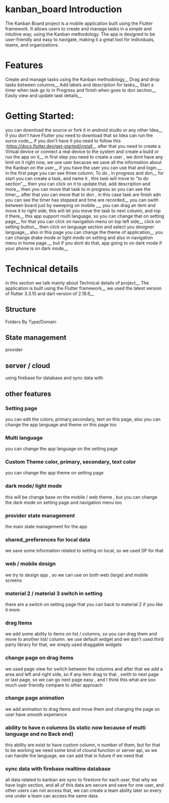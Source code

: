 # kanban_board Introduction

The Kanban Board project is a mobile application built using the Flutter framework. It allows users to create and manage tasks in a simple and intuitive way, using the Kanban methodology. The app is designed to be user-friendly and easy to navigate, making it a great tool for individuals, teams, and organizations.

# Features
Create and manage tasks using the Kanban methodology__
Drag and drop tasks between columns__
Add labels and description for tasks__
Start a timer when task go to in Progress and finish when goes to don section__
Easily view and update task details__


# Getting Started:
you can download the source or fork it in android studio or any other Idea__  
if you don't have Flutter you need to download that so Idea can run the surce code__
if you don't have it you need to follow this :https://docs.flutter.dev/get-started/install__
after that you need to create a Virtual device or connect a real device to the system and create a build or run the app on it__ 
in first step you need to create a user , we dont have any limit on it right now, we use user because we save all the information about the Kanban on the user__
if you have the user you can use that and login.__
in the first page you can see three column, To do , in progress and don__ 
for start you can create a task, and name it , this task will move to "to do section"__
then you can click on it to update that, add description and more__
then you can move that task to in progress so you can see the timer__ 
after that you can move that to don , in this case task are finish adn you can see the timer has stopped and time are recorded__
you can swith between board just by sweeping on mobile ,__ 
you can drag an item and move it to right side, this will let you move the task to next column, and rop it there__ 
this app support multi language, so you can change that on setting page__
for that you can click on navigation menu on top left side__
click on setting button__
then click on language section and select you designer language__
also in this page you can change the theme of application__
you can change drake mode or light mode on setting and also in navigation menu in home page.__
but if you dont do that, app going to on dark mode if your phone is on dark mode__

# Technical details
in this section we talk mainly about Technical details of project__
The application is built using the Flutter framework__
we used the latest version of flutter 3.3.10 and dart version of 2.18.6__


## Structure
Folders By Type/Domain
## State management 
provider
## server / cloud
using firebase for database and sync data with

## other features
### Setting page
you can edit the colors, primary,secondary, text on this page, also you can change the app language and theme on this page too
### Multi language
you can change the app language on the setting page
### Custom Theme color, primary, secondary, text color  
you can change the app theme on setting page
### dark mode/ light mode
this will be change base on the mobile / web theme , but you can change the dark mode on setting page and navigation menu too
### provider state management
the main state management for the app
### shared_preferences for local data
we save some information related to setting on local, so we used SP for that
### web / mobile design
we try to design app , so we can use on both web (large) and mobile screens
### material 2 / material 3 switch in setting
there are a switch on setting page that you can back to material 2 if you like it more
### drag Items
we add some ability to items on list / columns, so you can drag them and move to another list/ column. we use default widget and we don't used third party library for that, we simply used draggable widgets
### change page on drag items
we used page view for switch between the columns and after that we add a area and left and right side, so if any item drag to that , swith to next page or last page, so we can go next page easy , and I think this what are soo much user friendly compare to other  approach
### change page animation
we add animation to drag Items and move them and changing the page so user have smooth experience
### ability to have n columns (is static now because of multi language and no Back end)
this ability are exist to have custom column, n number of them, but for that to be working we need some kind of clound function or server api, so we can handle the language, we can add that in future if we need that
### sync data with firebase realtime database
all data related to kanban are sync to firestore for each user, that why we have login section, and all of this data are secure and save for one user, and other users can not access that, we can create a team ability later so every one under a team can access the same data.
